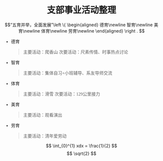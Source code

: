 # <center>支部事业活动整理</center>

$$“五育并举，全面发展”\left \{
    \begin{aligned}
    德育\newline
    智育\newline
    美育\newline
    体育\newline
    劳育\newline
    \end{aligned}
    \right .
$$
<font face = 'KaiTi'>
* 德育
  >主要活动：爬香山
  >次要活动：尺素传情、时事热点讨论

* 智育
  >主要活动：集体自习+小班辅导、系友导师交流

* 体育
  >主要活动：滑雪
  >次要活动：129公里接力

* 美育
  >主要活动：观看演出

* 劳育
  >主要活动：清年爱劳动
</font>

$$
  \int_{0}^{1} xdx = \frac{1}{2}
$$
$$
  \sqrt{2}
$$